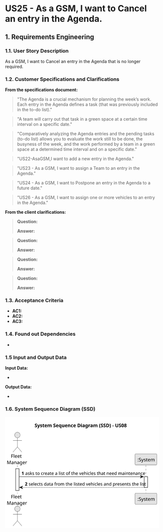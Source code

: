 # US25 - As a GSM, I want to Cancel an entry in the Agenda.

## 1. Requirements Engineering

### 1.1. User Story Description

As a GSM, I want to Cancel an entry in the Agenda that is no longer required.

### 1.2. Customer Specifications and Clarifications

**From the specifications document:**

>   "The Agenda is a crucial mechanism for planning the week’s work. Each entry in the Agenda defines a task (that was previously included in the to-do list)."

>   "A team will carry out that task in a green space at a certain time interval on a specific date."

>   "Comparatively analyzing the Agenda entries and the pending tasks (to-do list) allows you to evaluate the work still to be done, the busyness of the week, and the work performed by a team in a green space at a determined time interval and on a specific date."

>   "US22-AsaGSM,I want to add a new entry in the Agenda."

>   "US23 - As a GSM, I want to assign a Team to an entry in the Agenda."

>   "US24 - As a GSM, I want to Postpone an entry in the Agenda to a future date."

>   "US26 - As a GSM, I want to assign one or more vehicles to an entry in the Agenda."

**From the client clarifications:**

> **Question:** 
>
> **Answer:** 

> **Question:** 
>
> **Answer:** 

> **Question:** 
>
> **Answer:** 

> **Question:** 
>
> **Answer:** 

### 1.3. Acceptance Criteria

* **AC1:** 
* **AC2:** 
* **AC3:** 

### 1.4. Found out Dependencies

* 

### 1.5 Input and Output Data

**Input Data:**

*

**Output Data:**

* 

### 1.6. System Sequence Diagram (SSD)

![System Sequence Diagram](svg/us08-system-sequence-diagram.svg)